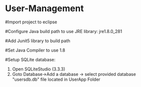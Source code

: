 # User-Management


#Import project to eclipse

#Configure Java build path to use JRE library: jre1.8.0_281

#Add Junit5 library to build path

#Set Java Compiler to use 1.8

#Setup SQLite database:
1) Open SQLiteStudio (3.3.3)
2) Goto Database->Add a database -> select provided database "usersdb.db" file located in UserApp Folder

